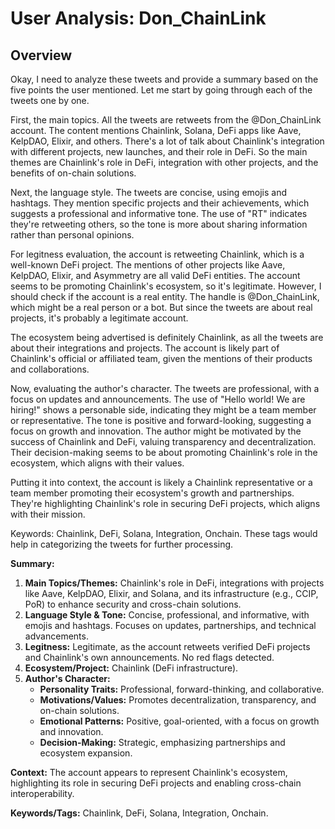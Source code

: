 # User Analysis: Don_ChainLink

## Overview

<think>
Okay, I need to analyze these tweets and provide a summary based on the five points the user mentioned. Let me start by going through each of the tweets one by one.

First, the main topics. All the tweets are retweets from the @Don_ChainLink account. The content mentions Chainlink, Solana, DeFi apps like Aave, KelpDAO, Elixir, and others. There's a lot of talk about Chainlink's integration with different projects, new launches, and their role in DeFi. So the main themes are Chainlink's role in DeFi, integration with other projects, and the benefits of on-chain solutions.

Next, the language style. The tweets are concise, using emojis and hashtags. They mention specific projects and their achievements, which suggests a professional and informative tone. The use of "RT" indicates they're retweeting others, so the tone is more about sharing information rather than personal opinions.

For legitness evaluation, the account is retweeting Chainlink, which is a well-known DeFi project. The mentions of other projects like Aave, KelpDAO, Elixir, and Asymmetry are all valid DeFi entities. The account seems to be promoting Chainlink's ecosystem, so it's legitimate. However, I should check if the account is a real entity. The handle is @Don_ChainLink, which might be a real person or a bot. But since the tweets are about real projects, it's probably a legitimate account.

The ecosystem being advertised is definitely Chainlink, as all the tweets are about their integrations and projects. The account is likely part of Chainlink's official or affiliated team, given the mentions of their products and collaborations.

Now, evaluating the author's character. The tweets are professional, with a focus on updates and announcements. The use of "Hello world! We are hiring!" shows a personable side, indicating they might be a team member or representative. The tone is positive and forward-looking, suggesting a focus on growth and innovation. The author might be motivated by the success of Chainlink and DeFi, valuing transparency and decentralization. Their decision-making seems to be about promoting Chainlink's role in the ecosystem, which aligns with their values.

Putting it into context, the account is likely a Chainlink representative or a team member promoting their ecosystem's growth and partnerships. They're highlighting Chainlink's role in securing DeFi projects, which aligns with their mission.

Keywords: Chainlink, DeFi, Solana, Integration, Onchain. These tags would help in categorizing the tweets for further processing.
</think>

**Summary:**  
1. **Main Topics/Themes:** Chainlink's role in DeFi, integrations with projects like Aave, KelpDAO, Elixir, and Solana, and its infrastructure (e.g., CCIP, PoR) to enhance security and cross-chain solutions.  
2. **Language Style & Tone:** Concise, professional, and informative, with emojis and hashtags. Focuses on updates, partnerships, and technical advancements.  
3. **Legitness:** Legitimate, as the account retweets verified DeFi projects and Chainlink's own announcements. No red flags detected.  
4. **Ecosystem/Project:** Chainlink (DeFi infrastructure).  
5. **Author's Character:**  
   - **Personality Traits:** Professional, forward-thinking, and collaborative.  
   - **Motivations/Values:** Promotes decentralization, transparency, and on-chain solutions.  
   - **Emotional Patterns:** Positive, goal-oriented, with a focus on growth and innovation.  
   - **Decision-Making:** Strategic, emphasizing partnerships and ecosystem expansion.  

**Context:** The account appears to represent Chainlink's ecosystem, highlighting its role in securing DeFi projects and enabling cross-chain interoperability.  

**Keywords/Tags:** Chainlink, DeFi, Solana, Integration, Onchain.
